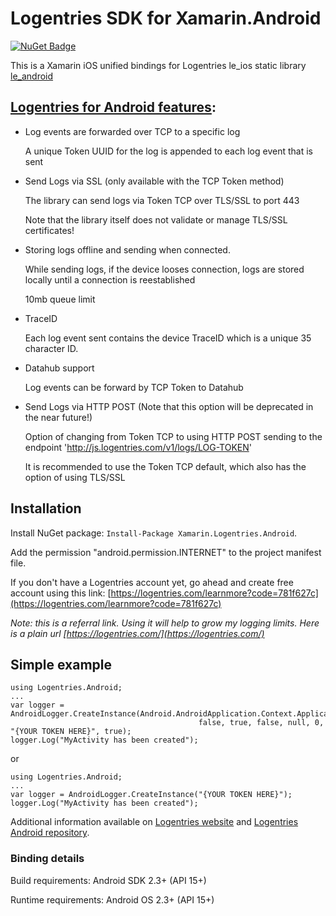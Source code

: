 # Logentries SDK for Xamarin.Android
[![NuGet Badge](https://buildstats.info/nuget/Xamarin.Logentries.Android?includePreReleases=true)](https://www.nuget.org/packages/Xamarin.Logentries.Android/)

This is a Xamarin iOS unified bindings for Logentries le_ios static library
[le_android](https://github.com/logentries/le_android)

[Logentries for Android features](https://github.com/LogentriesCommunity/le_android#features):
-------------

- Log events are forwarded over TCP to a specific log

	A unique Token UUID for the log is appended to each log event that is sent

- Send Logs via SSL (only available with the TCP Token method)

	The library can send logs via Token TCP over TLS/SSL to port 443

	Note that the library itself does not validate or manage TLS/SSL certificates!

- Storing logs offline and sending when connected.  

	While sending logs, if the device looses connection, logs are stored locally until a connection is reestablished

	10mb queue limit

- TraceID

	Each log event sent contains the device TraceID which is a unique 35 character ID.

- Datahub support

	Log events can be forward by TCP Token to Datahub

- Send Logs via HTTP POST (Note that this option will be deprecated in the near future!)

	Option of changing from Token TCP to using HTTP POST sending to the endpoint 'http://js.logentries.com/v1/logs/LOG-TOKEN'

	It is recommended to use the Token TCP default, which also has the option of using TLS/SSL

Installation
------------

Install NuGet package: `Install-Package Xamarin.Logentries.Android`.

Add the permission "android.permission.INTERNET" to the project manifest file.

If you don't have a Logentries account yet, go ahead and create free account using this link: [https://logentries.com/learnmore?code=781f627c](https://logentries.com/learnmore?code=781f627c)

_Note: this is a referral link. Using it will help to grow my logging limits. Here is a plain url [https://logentries.com/](https://logentries.com/)_

Simple example
--------------

```
using Logentries.Android;
...
var logger = AndroidLogger.CreateInstance(Android.AndroidApplication.Context.ApplicationContext,
                                          false, true, false, null, 0, "{YOUR TOKEN HERE}", true);
logger.Log("MyActivity has been created");
```

or 

```
using Logentries.Android;
...
var logger = AndroidLogger.CreateInstance("{YOUR TOKEN HERE}");
logger.Log("MyActivity has been created");
```

Additional information available on [Logentries website](https://logentries.com) and [Logentries Android repository](https://github.com/LogentriesCommunity/le_android).


### Binding details
Build requirements: Android SDK 2.3+ (API 15+)

Runtime requirements: Android OS 2.3+ (API 15+)